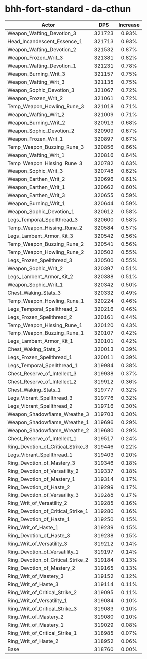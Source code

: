 # bhh-fort-standard - da-cthun
| Actor | DPS | Increase |
|---|:---:|:---:|
|Weapon_Wafting_Devotion_3|321723|0.93%|
|Head_Incandescent_Essence_1|321713|0.93%|
|Weapon_Wafting_Devotion_2|321532|0.87%|
|Weapon_Frozen_Writ_3|321381|0.82%|
|Weapon_Wafting_Devotion_1|321231|0.78%|
|Weapon_Burning_Writ_3|321157|0.75%|
|Weapon_Wafting_Writ_3|321135|0.75%|
|Weapon_Sophic_Devotion_3|321067|0.72%|
|Weapon_Frozen_Writ_2|321061|0.72%|
|Temp_Weapon_Howling_Rune_3|321018|0.71%|
|Weapon_Wafting_Writ_2|321009|0.71%|
|Weapon_Burning_Writ_2|320913|0.68%|
|Weapon_Sophic_Devotion_2|320909|0.67%|
|Weapon_Frozen_Writ_1|320897|0.67%|
|Temp_Weapon_Buzzing_Rune_3|320856|0.66%|
|Weapon_Wafting_Writ_1|320816|0.64%|
|Temp_Weapon_Hissing_Rune_3|320782|0.63%|
|Weapon_Sophic_Writ_3|320748|0.62%|
|Weapon_Earthen_Writ_2|320696|0.61%|
|Weapon_Earthen_Writ_1|320662|0.60%|
|Weapon_Earthen_Writ_3|320655|0.59%|
|Weapon_Burning_Writ_1|320644|0.59%|
|Weapon_Sophic_Devotion_1|320612|0.58%|
|Legs_Temporal_Spellthread_3|320600|0.58%|
|Temp_Weapon_Hissing_Rune_2|320584|0.57%|
|Legs_Lambent_Armor_Kit_3|320542|0.56%|
|Temp_Weapon_Buzzing_Rune_2|320541|0.56%|
|Temp_Weapon_Howling_Rune_2|320502|0.55%|
|Legs_Frozen_Spellthread_3|320500|0.55%|
|Weapon_Sophic_Writ_2|320397|0.51%|
|Legs_Lambent_Armor_Kit_2|320388|0.51%|
|Weapon_Sophic_Writ_1|320342|0.50%|
|Chest_Waking_Stats_3|320332|0.49%|
|Temp_Weapon_Howling_Rune_1|320224|0.46%|
|Legs_Temporal_Spellthread_2|320216|0.46%|
|Legs_Frozen_Spellthread_2|320161|0.44%|
|Temp_Weapon_Hissing_Rune_1|320120|0.43%|
|Temp_Weapon_Buzzing_Rune_1|320107|0.42%|
|Legs_Lambent_Armor_Kit_1|320101|0.42%|
|Chest_Waking_Stats_2|320013|0.39%|
|Legs_Frozen_Spellthread_1|320011|0.39%|
|Legs_Temporal_Spellthread_1|319984|0.38%|
|Chest_Reserve_of_Intellect_3|319938|0.37%|
|Chest_Reserve_of_Intellect_2|319912|0.36%|
|Chest_Waking_Stats_1|319777|0.32%|
|Legs_Vibrant_Spellthread_3|319776|0.32%|
|Legs_Vibrant_Spellthread_2|319716|0.30%|
|Weapon_Shadowflame_Wreathe_3|319703|0.30%|
|Weapon_Shadowflame_Wreathe_1|319696|0.29%|
|Weapon_Shadowflame_Wreathe_2|319680|0.29%|
|Chest_Reserve_of_Intellect_1|319517|0.24%|
|Ring_Devotion_of_Critical_Strike_3|319446|0.22%|
|Legs_Vibrant_Spellthread_1|319403|0.20%|
|Ring_Devotion_of_Mastery_3|319346|0.18%|
|Ring_Devotion_of_Versatility_2|319337|0.18%|
|Ring_Devotion_of_Mastery_1|319314|0.17%|
|Ring_Devotion_of_Haste_2|319299|0.17%|
|Ring_Devotion_of_Versatility_3|319288|0.17%|
|Ring_Writ_of_Versatility_2|319285|0.16%|
|Ring_Devotion_of_Critical_Strike_1|319280|0.16%|
|Ring_Devotion_of_Haste_1|319250|0.15%|
|Ring_Writ_of_Haste_1|319239|0.15%|
|Ring_Devotion_of_Haste_3|319238|0.15%|
|Ring_Writ_of_Versatility_3|319212|0.14%|
|Ring_Devotion_of_Versatility_1|319197|0.14%|
|Ring_Devotion_of_Critical_Strike_2|319184|0.13%|
|Ring_Devotion_of_Mastery_2|319165|0.13%|
|Ring_Writ_of_Mastery_3|319152|0.12%|
|Ring_Writ_of_Haste_3|319114|0.11%|
|Ring_Writ_of_Critical_Strike_2|319095|0.11%|
|Ring_Writ_of_Versatility_1|319084|0.10%|
|Ring_Writ_of_Critical_Strike_3|319083|0.10%|
|Ring_Writ_of_Mastery_2|319080|0.10%|
|Ring_Writ_of_Mastery_1|319029|0.08%|
|Ring_Writ_of_Critical_Strike_1|318985|0.07%|
|Ring_Writ_of_Haste_2|318952|0.06%|
|Base|318760|0.00%|
